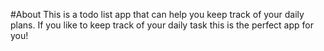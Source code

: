 #About
This is a todo list app that can help you keep track of your daily plans. If you like to keep track of your daily task this is the perfect app for you! 
